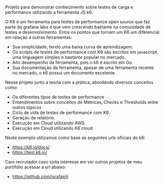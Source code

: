 Projeto para demonstrar conhecimento sobre testes de carga e performance utilizando a ferramenta JS k6.


O K6 é um ferramenta para testes de performance open source que faz parte da grafana labs e que vem crescendo bastante na comunidade de testes e desenvolvimento.
Entre os pontos que tornam um K6 um diferencial em relação a outras ferramentas:

- Sua simplicidade, tendo uma baixa curva de aprendizagem.
- Os scripts de testes de performance com K6 são escritos em javascript, uma linguagem simples e bastante popular no mercado.
- Alto desempenho da ferramenta, pois o k6 é escrito em Go.
- Sua documentação da ferramenta, apesar de uma ferramenta recente no mercado, o k6 possui um documento excelente.

Nesse projeto junto a teoria com a prática, abordando diversos conceitos como:
- Os diferentes tipos de testes de performance
- Entendimentos sobre conceitos de Métricas, Checks e Thresholds entre outros tópicos
- Ciclo de vida de testes de performance com K6
- Geração de relatório.
- Execução em Cloud utilizando AWS.
- Execução em Cloud utilizando K6 cloud.

Neste exemplo utilizamos como base as seguintes urls oficiais do k6:
- https://k6.io/docs/
- https://test.k6.io/

Caro recrutador caso sinta interesse em ver outros projetos de meu portifólio acessar a url abaixo: 
- https://github.com/israfaioli